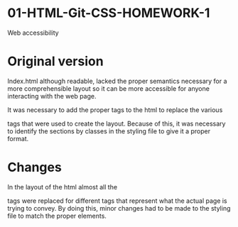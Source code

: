 # 01-HTML-Git-CSS-HOMEWORK-1
Web accessibility

# Original version

Index.html although readable, lacked the proper semantics necessary for a more comprehensible layout so it can be more accessible for anyone interacting with the web page.

It was necessary to add the proper tags to the html to replace the various <div> tags that were used to create the layout. Because of this, it was necessary to identify the sections by classes in the styling file to give it a proper format.

# Changes

In the layout of the html almost all the <div> tags were replaced for different tags that represent what the actual page is trying to convey. By doing this, minor changes had to be made to the styling file to match the proper elements.
